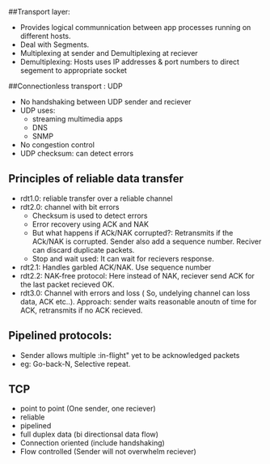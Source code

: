 ##Transport layer:
* Provides logical communnication between app processes running on different hosts.
* Deal with Segments.
* Multiplexing at sender and Demultiplexing at reciever
* Demultiplexing: Hosts uses IP addresses & port numbers to direct segement to appropriate socket

##Connectionless transport : UDP
* No handshaking between UDP sender and reciever
* UDP uses:
	* streaming multimedia apps
	* DNS
	* SNMP
* No congestion control
* UDP checksum: can detect errors 

## Principles of reliable data transfer
* rdt1.0: reliable transfer over a reliable channel
* rdt2.0: channel with bit errors
	* Checksum is used to detect errors
	* Error recovery using ACK and NAK
	* But what happens if ACk/NAK corrupted?: Retransmits if the ACk/NAK is corrupted. Sender also add a sequence number. Reciver can discard duplicate packets.
	* Stop and wait used: It can wait for recievers response.
* rdt2.1: Handles garbled ACK/NAK. Use sequence number
* rdt2.2: NAK-free protocol: Here instead of NAK, reciever send ACK for the last packet recieved OK.
* rdt3.0: Channel with errors and loss ( So, undelying channel can loss data, ACK etc..). Approach: sender waits reasonable anoutn of time for ACK, retransmits if no ACK recieved.

## Pipelined protocols:
* Sender allows multiple :in-flight" yet to be acknowledged packets
* eg: Go-back-N, Selective repeat.

## TCP
* point to point (One sender, one reciever)
* reliable
* pipelined
* full duplex data (bi directionsal data flow)
* Connection oriented (include handshaking)
* Flow controlled (Sender will not overwhelm reciever)
